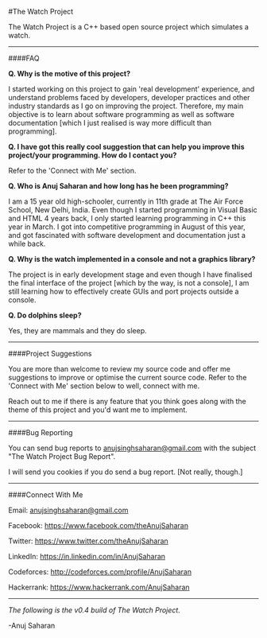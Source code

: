 #The Watch Project

The Watch Project is a C++ based open source project which simulates a watch.

---

####FAQ

**Q. Why is the motive of this project?**

I started working on this project to gain 'real development' experience, and understand problems faced by developers, developer practices and other industry standards as I go on improving the project. Therefore, my main objective is to learn about software programming as well as software documentation [which I just realised is way more difficult than programming]. 
   
**Q. I have got this really cool suggestion that can help you improve this project/your programming. How do I contact you?**

Refer to the 'Connect with Me' section. 

**Q.  Who is Anuj Saharan and how long has he been programming?**

I am a 15 year old high-schooler, currently in 11th grade at The Air Force School, New Delhi, India. Even though I started programming in Visual Basic and HTML 4 years back, I only started learning programming in C++ this year in March. I got into competitive programming in August of this year, and got fascinated with software development and documentation just a while back. 

**Q. Why is the watch implemented in a console and not a graphics library?**

The project is in early development stage and even though I have finalised the final interface of the project [which by the way, is not a console], I am still learning how to effectively create GUIs and port projects outside a console.

**Q. Do dolphins sleep?**

Yes, they are mammals and they do sleep.

---

####Project Suggestions

You are more than welcome to review my source code and offer me suggestions to improve or optimise the current source code. Refer to the 'Connect with Me' section below to well, connect with me.  

Reach out to me if there is any feature that you think goes along with the theme of this project and you'd want me to implement.

---

####Bug Reporting

You can send bug reports to anujsinghsaharan@gmail.com with the subject "The Watch Project Bug Report".

I will send you cookies if you do send a bug report. [Not really, though.] 

---

####Connect With Me

Email: anujsinghsaharan@gmail.com

Facebook: https://www.facebook.com/theAnujSaharan

Twitter: https://www.twitter.com/theAnujSaharan

LinkedIn: https://in.linkedin.com/in/AnujSaharan

Codeforces: http://codeforces.com/profile/AnujSaharan

Hackerrank: https://www.hackerrank.com/AnujSaharan

---

*The following is the v0.4 build of The Watch Project.*

-Anuj Saharan
